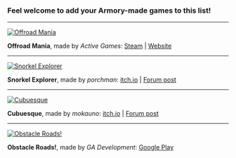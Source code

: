 ### Feel welcome to add your Armory-made games to this list!

---
[![Offroad Mania](https://activegamesbox.com/wp-content/uploads/2019/09/offroad-mania_01.png)](https://activegamesbox.com/2019/09/17/offroad-mania/)

**Offroad Mania**, made by *Active Games*: [Steam](https://store.steampowered.com/app/1222040/Offroad_Mania/) | [Website](https://activegamesbox.com/2019/09/17/offroad-mania/)

---

[![Snorkel Explorer](https://forums.armory3d.org/uploads/default/original/2X/4/4c2e587b6f42179d5db314ac55d88f66e5ead8b6.gif)](https://porchman.itch.io/snorkel-explorer)

**Snorkel Explorer**, made by *porchman*: [itch.io](https://porchman.itch.io/snorkel-explorer) | [Forum post](https://forums.armory3d.org/t/snorkel-explorer-an-educational-interactive-experience-and-my-first-armory-release/4237)

---

[![Cubuesque](https://img.itch.zone/aW1hZ2UvNjUxODMzLzM1NDQ4MjYucG5n/original/wRAbGc.png)](https://mokauno.itch.io/cubuesque)

**Cubuesque**, made by *mokauno*: [itch.io](https://mokauno.itch.io/cubuesque) | [Forum post](https://forums.armory3d.org/t/cubuesque-project/4057)

---

[![Obstacle Roads!](https://lh3.googleusercontent.com/3J3a79tVChvOfRq0qXD3CkH6zI4Q5yhntwSfTPwwpcxwChqNgNzhf3nj8n1c3OpJ8ps=w720-h310)](https://play.google.com/store/apps/details?id=com.gadevelopment.obstacleroads)

**Obstacle Roads!**, made by *GA Development*: [Google Play](https://play.google.com/store/apps/details?id=com.gadevelopment.obstacleroads)

